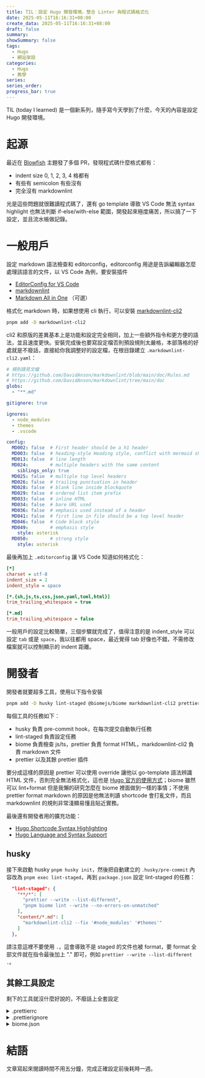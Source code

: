 ```yaml
---
title: TIL：設定 Hugo 開發環境，整合 Linter 與程式碼格式化
date: 2025-05-11T16:16:31+08:00
create_data: 2025-05-11T16:16:31+08:00
draft: false
summary: 
showSummary: false
tags:
  - Hugo
  - 網站架設
categories:
  - Hugo
  - 教學
series:
series_order: 
progress_bar: true
---
```


TIL (today I learned) 是一個新系列，隨手寫今天學到了什麼，今天的內容是設定 Hugo 開發環境。

# 起源

最近在 [Blowfish](https://github.com/nunocoracao/blowfish) 主題發了多個 PR，發現程式碼什麼格式都有：

- indent size 0, 1, 2, 3, 4 格都有
- 有些有 semicolon 有些沒有
- 完全沒有 markdownlint

光是這些問題就很難讀程式碼了，還有 go template 導致 VS Code 無法 syntax highlight 也無法判斷 if-else/with-else 範圍，開發起來極度痛苦，所以搞了一下設定，並且流水帳做記錄。

# 一般用戶

設定 markdown 語法檢查和 editorconfig，editorconfig 用途是告訴編輯器怎麼處理該語言的文件，以 VS Code 為例，要安裝插件

- [EditorConfig for VS Code](https://marketplace.visualstudio.com/items?itemName=EditorConfig.EditorConfig)
- [markdownlint](https://marketplace.visualstudio.com/items?itemName=DavidAnson.vscode-markdownlint)
- [Markdown All in One](https://marketplace.visualstudio.com/items?itemName=yzhang.markdown-all-in-one) （可選）

格式化 markdown 時，如果想使用 cli 執行，可以安裝 [markdownlint-cli2](https://github.com/DavidAnson/markdownlint-cli2/)

```sh
pnpm add -D markdownlint-cli2
```

cli2 和原版的差異基本上是功能和設定完全相同，加上一些額外指令和更方便的語法，並且速度更快。安裝完成後也要寫設定檔否則預設規則太嚴格，本部落格的好處就是不廢話，直接給你我調整好的設定檔，在根目錄建立 `.markdownlint-cli2.yaml`：

```yaml
# 規則請見文檔
# https://github.com/DavidAnson/markdownlint/blob/main/doc/Rules.md
# https://github.com/DavidAnson/markdownlint/tree/main/doc
globs:
  - "**.md"

gitignore: true

ignores:
  - node_modules
  - themes
  - .vscode

config:
  MD002: false  # First header should be a h1 header
  MD003: false  # heading-style Heading style, conflict with mermaid shortcode
  MD013: false  # line length
  MD024:        # multiple headers with the same content
    siblings_only: true
  MD025: false  # multiple top level headers
  MD026: false  # trailing punctuation in header
  MD028: false  # blank line inside blockquote
  MD029: false  # ordered list item prefix
  MD033: false  # inline HTML
  MD034: false  # bare URL used
  MD036: false  # emphasis used instead of a header
  MD041: false  # first line in file should be a top level header
  MD046: false  # Code block style
  MD049:        # emphasis style
    style: asterisk
  MD050:        # strong style
    style: asterisk
```

最後再加上 `.editorconfig` 讓 VS Code 知道如何格式化：

```ini
[*]
charset = utf-8
indent_size = 2
indent_style = space

[*.{sh,js,ts,css,json,yaml,toml,html}]
trim_trailing_whitespace = true

[*.md]
trim_trailing_whitespace = false
```

一般用戶的設定比較簡單，三個步驟就完成了，值得注意的是 indent_style 可以設定 `tab` 或是 `space`，我以往都用 space，最近覺得 tab 好像也不錯，不需修改檔案就可以控制顯示的 indent 距離。

# 開發者

開發者就要超多工具，使用以下指令安裝

```sh
pnpm add -D husky lint-staged @biomejs/biome markdownlint-cli2 prettier prettier-plugin-go-template @awmottaz/prettier-plugin-void-html
```

每個工具的任務如下：

- husky 負責 pre-commit hook，在每次提交自動執行任務
- lint-staged 負責設定任務
- biome 負責檢查 js/ts，prettier 負責 format HTML，markdownlint-cli2 負責 markdown 文件
- prettier 以及其餘 prettier 插件

要分成這樣的原因是 prettier 可以使用 override 讓他以 go-template 語法辨識 HTML 文件，否則完全無法格式化，這也是 [Hugo 官方的使用方式](https://github.com/gohugoio/hugo/blob/c745a3e10849198a401c600232ceda5d8cf7381f/docs/.prettierrc)；biome 雖然可以 lint+format 但是我懶的研究怎麼在 biome 裡面做到一樣的事情；不使用 prettier format markdown 的原因是他無法判讀 shortcode 會打亂文件，而且 markdownlint 的規則非常淺顯易懂且貼近實務。

最後還有開發者用的擴充功能：

- [Hugo Shortcode Syntax Highlighting](https://marketplace.visualstudio.com/items?itemName=kaellarkin.hugo-shortcode-syntax)
- [Hugo Language and Syntax Support](https://marketplace.visualstudio.com/items?itemName=budparr.language-hugo-vscode)

## husky

接下來啟動 husky `pnpm husky init`，然後把自動建立的 `.husky/pre-commit` 內容改為 `pnpm exec lint-staged`，再到 `package.json` 設定 lint-staged 的任務：

```json
  "lint-staged": {
    "**/*": [
      "prettier --write --list-different",
      "pnpm biome lint --write --no-errors-on-unmatched"
    ],
    "content/*.md": [
      "markdownlint-cli2 --fix '#node_modules' '#themes'"
    ]
  },
```

請注意這裡不要使用 `.`，這會導致不是 staged 的文件也被 format，要 format 全部文件就在指令最後加上 "." 即可，例如 `prettier --write --list-different .`。

## 其餘工具設定

剩下的工具就沒什麼好說的，不廢話上全套設定

<details>

<summary>.prettierrc</summary>

```json
{
  "singleQuote": false,
  "tabWidth": 2,
  "useTabs": false,
  "semi": false,
  "trailingComma": "all",
  "proseWrap": "always",
  "plugins": [
    "prettier-plugin-go-template",
    "@awmottaz/prettier-plugin-void-html"
  ],
  "overrides": [
    {
      "files": ["*.html"],
      "options": {
        "useTabs": false,
        "parser": "go-template",
        "goTemplateBracketSpacing": true,
        "printWidth": 112,
        "bracketSameLine": true
      }
    },
    {
      "files": ["*.js", "*.mjs", "*.mts", "*.ts"],
      "options": {
        "semi": true,
        "useTabs": false,
        "printWidth": 112,
        "singleQuote": false
      }
    },
    {
      "files": ["*.yml", "*.yaml"],
      "options": {
        "singleQuote": false
      }
    },
    {
      "files": ["*.json*"],
      "options": {
        "trailingComma": "none"
      }
    }
  ]
}
```

</details>

<details>

<summary>.prettierignore</summary>

```gitignore
# https://github.com/gohugoio/hugo/blob/b39b24962350090122b5f3927456dde710cffb57/docs/.prettierignore
# https://github.com/gohugoio/hugo/blob/b39b24962350090122b5f3927456dde710cffb57/docs/.prettierrc

# IDE
.markdownlint-cli2.yaml


# js
node_modules
package.json
pnpm-lock.yaml
pnpm-workspace.yaml

# Hugo
assets/lib
assets/css/compiled
content
themes
public
static
*.md

# invalid node
layouts/_default/_markup/_render-heading.html
layouts/partials/article-link/card.html
layouts/partials/article-link/simple.html
layouts/partials/custom/tag-and-category.html
layouts/partials/hero/custom-background-hero.html

assets/js/appearance.js
```

</details>

<details>

<summary>biome.json</summary>

```json
{
  "$schema": "https://biomejs.dev/schemas/1.9.4/schema.json",
  "files": {
    "ignoreUnknown": true,
    "ignore": [
      "assets/lib",
      "assets/js/code.js",
      "themes",
      "public",
      "node_modules/*",
      "static",
      ".vscode",
      "*.svg"
    ]
  },
  "formatter": {
    "enabled": true,
    "formatWithErrors": false,
    "ignore": ["themes/*"],
    "indentStyle": "space",
    "indentWidth": 2,
    "lineWidth": 112,
    "lineEnding": "lf"
  },
  "vcs": {
    "enabled": true,
    "clientKind": "git",
    "useIgnoreFile": true
  },
  "organizeImports": {
    "enabled": true
  },
  "linter": {
    "enabled": true,
    "rules": {
      "recommended": true,
      "complexity": {
        "noForEach": "off"
      }
    }
  },
  "javascript": {
    "formatter": {
      "arrowParentheses": "always",
      "bracketSameLine": false,
      "bracketSpacing": true,
      "jsxQuoteStyle": "double",
      "quoteProperties": "asNeeded",
      "quoteStyle": "double",
      "semicolons": "asNeeded",
      "trailingCommas": "all"
    }
  },
  "json": {
    "formatter": {
      "trailingCommas": "none"
    }
  },
  "css": {
    "formatter": {
      "enabled": true
    }
  }
}
```

</details>

# 結語

文章寫起來閱讀時間不用五分鐘，完成正確設定前後耗時一週。

